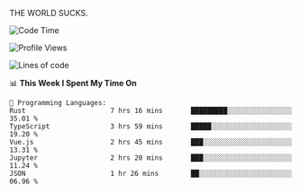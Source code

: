 THE WORLD SUCKS.

<!--START_SECTION:waka-->
![Code Time](http://img.shields.io/badge/Code%20Time-832%20hrs%208%20mins-blue)

![Profile Views](http://img.shields.io/badge/Profile%20Views-0-blue)

![Lines of code](https://img.shields.io/badge/From%20Hello%20World%20I%27ve%20Written-863.9%20thousand%20lines%20of%20code-blue)

📊 **This Week I Spent My Time On** 

```text
💬 Programming Languages: 
Rust                     7 hrs 16 mins       █████████░░░░░░░░░░░░░░░░   35.01 % 
TypeScript               3 hrs 59 mins       █████░░░░░░░░░░░░░░░░░░░░   19.20 % 
Vue.js                   2 hrs 45 mins       ███░░░░░░░░░░░░░░░░░░░░░░   13.31 % 
Jupyter                  2 hrs 20 mins       ███░░░░░░░░░░░░░░░░░░░░░░   11.24 % 
JSON                     1 hr 26 mins        ██░░░░░░░░░░░░░░░░░░░░░░░   06.96 % 
```


<!--END_SECTION:waka-->
